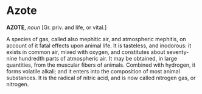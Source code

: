 # Azote

**AZOTE**, _noun_ \[Gr. priv. and life, or vital.\]

A species of gas, called also mephitic air, and atmospheric mephitis, on account of it fatal effects upon animal life. It is tasteless, and inodorous: it exists in common air, mixed with oxygen, and constitutes about seventy-nine hundredth parts of atmospheric air. It may be obtained, in large quantities, from the muscular fibers of animals. Combined with hydrogen, it forms volatile alkali; and it enters into the composition of most animal substances. It is the radical of nitric acid, and is now called nitrogen gas, or nitrogen.